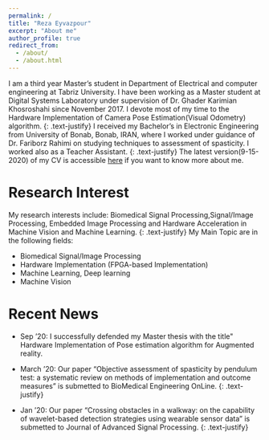 ```yaml
---
permalink: /
title: "Reza Eyvazpour"
excerpt: "About me"
author_profile: true
redirect_from: 
  - /about/
  - /about.html
---
```




I am a third year Master’s student in Department of Electrical and computer engineering at Tabriz University. I have been working as a Master student at Digital Systems Laboratory under supervision of Dr. Ghader Karimian Khosroshahi since November 2017. I devote most of my time to the Hardware Implementation of Camera Pose Estimation(Visual Odometry) algorithm.
{: .text-justify}
I received my Bachelor’s in Electronic Engineering from University of Bonab, Bonab, IRAN, where I worked under guidance of Dr. Fariborz Rahimi on studying techniques to assessment of spasticity. I worked also as a Teacher Assistant.
{: .text-justify}
The latest version(9-15-2020) of my CV is accessible [here](http://RezaEyvazpour.github.io/files/cv2.pdf) if you want to know more about me.
# Research Interest
My research interests include: Biomedical Signal Processing,Signal/Image Processing, Embedded Image Processing and Hardware Acceleration in Machine Vision and Machine Learning.
{: .text-justify}
My Main Topic are in the following fields:
* Biomedical Signal/Image Processing 
* Hardware Implementation (FPGA-based Implementation) 
* Machine Learning, Deep learning  
* Machine Vision

Recent News
======
* Sep ’20: I successfully defended my  Master thesis with the title" Hardware Implementation of Pose estimation algorithm for Augmented reality.

* March ’20: Our paper “Objective assessment of spasticity by pendulum test: a systematic review on methods of implementation
and outcome measures” is submetted to BioMedical Engineering OnLine.
{: .text-justify}
* Jan ’20: Our paper “Crossing obstacles in a walkway: on the capability of wavelet-based detection strategies using wearable sensor data” is submetted to Journal of Advanced Signal Processing.
{: .text-justify}


  
  
